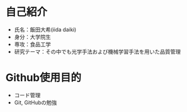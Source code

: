 #  自己紹介
- 氏名：飯田大希(iida daiki)
- 身分：大学院生
- 専攻：食品工学
- 研究テーマ：その中でも光学手法および機械学習手法を用いた品質管理

# Github使用目的
- コード管理
- Git, GitHubの勉強
